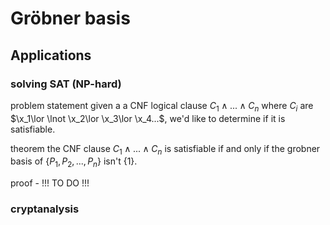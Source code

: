 # Gröbner basis

## Applications

### solving SAT (NP-hard)
problem statement
given a a CNF logical clause $C_1\land ... \land C_n$ where $C_i$ are $\x_1\lor \lnot \x_2\lor \x_3\lor \x_4...$, we'd like to determine if it is satisfiable.

theorem
the CNF clause $C_1\land ... \land C_n$ is satisfiable if and only if the grobner basis of $\lbrace P_1, P_2, ..., P_n \rbrace$ isn't $\lbrace 1 \rbrace$.

proof - !!! TO DO !!!

### cryptanalysis
